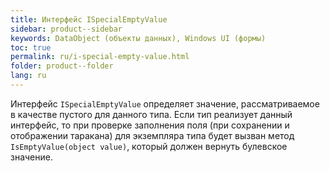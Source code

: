 ```yaml
---
title: Интерфейс ISpecialEmptyValue
sidebar: product--sidebar
keywords: DataObject (объекты данных), Windows UI (формы)
toc: true
permalink: ru/i-special-empty-value.html
folder: product--folder
lang: ru
---
```


Интерфейс `ISpecialEmptyValue` определяет значение, рассматриваемое в качестве пустого для данного типа. Если тип реализует данный интерфейс, то при проверке заполнения поля (при сохранении и отображении таракана) для экземпляра типа будет вызван метод `IsEmptyValue(object value)`, который должен вернуть булевское значение.